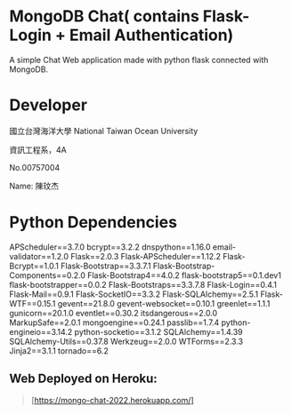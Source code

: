 # MongoDB Chat( contains Flask-Login + Email Authentication)
A simple Chat Web application made with python flask connected with MongoDB.

# Developer
國立台灣海洋大學
National Taiwan Ocean University

資訊工程系，4A

No.00757004

Name: 陳玟杰

# Python Dependencies
APScheduler==3.7.0
bcrypt==3.2.2
dnspython==1.16.0
email-validator==1.2.0
Flask==2.0.3
Flask-APScheduler==1.12.2
Flask-Bcrypt==1.0.1
Flask-Bootstrap==3.3.7.1
Flask-Bootstrap-Components==0.2.0
Flask-Bootstrap4==4.0.2
flask-bootstrap5==0.1.dev1
flask-bootstrapper==0.0.2
Flask-Bootstraps==3.3.7.8
Flask-Login==0.4.1
Flask-Mail==0.9.1
Flask-SocketIO==3.3.2
Flask-SQLAlchemy==2.5.1
Flask-WTF==0.15.1
gevent==21.8.0
gevent-websocket==0.10.1
greenlet==1.1.1
gunicorn==20.1.0
eventlet==0.30.2
itsdangerous==2.0.0
MarkupSafe==2.0.1
mongoengine==0.24.1
passlib==1.7.4
python-engineio==3.14.2
python-socketio==3.1.2
SQLAlchemy==1.4.39
SQLAlchemy-Utils==0.37.8
Werkzeug==2.0.0
WTForms==2.3.3
Jinja2==3.1.1
tornado==6.2

## Web Deployed on Heroku:
> [https://mongo-chat-2022.herokuapp.com/]
